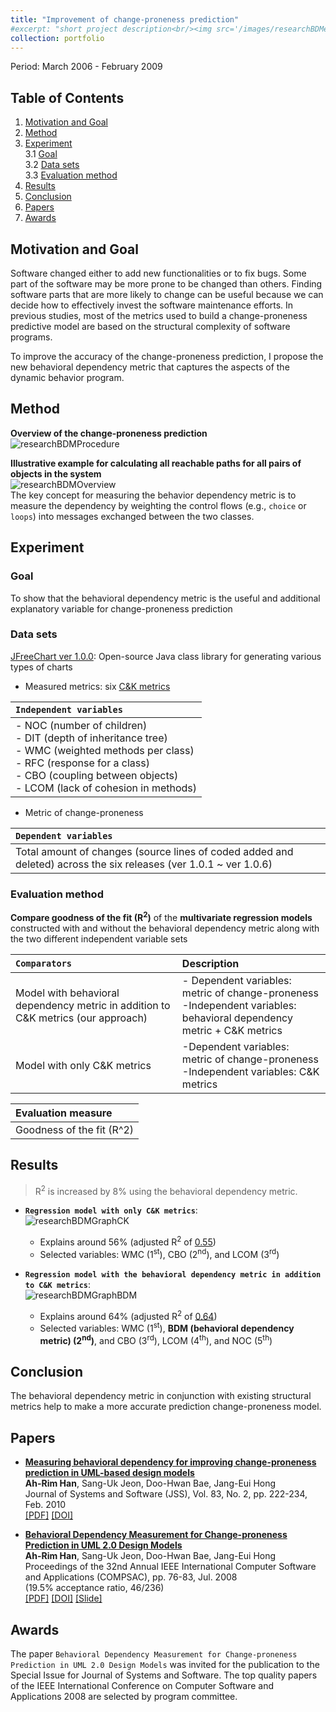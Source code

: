 ```yaml
---
title: "Improvement of change-proneness prediction"
#excerpt: "short project description<br/><img src='/images/researchBDMeasure.png'>"
collection: portfolio
---
```


Period: March 2006 - February 2009

## Table of Contents
1. [Motivation and Goal](#mg)  
2. [Method](#method)   
3. [Experiment](#evaluation)  
  3.1 [Goal](#goal)  
  3.2 [Data sets](#datasets)  
  3.3 [Evaluation method](#evaluationmethod)  
4. [Results](#results)  
5. [Conclusion](#conclusion)  
6. [Papers](#papers)  
7. [Awards](#awards)  

## Motivation and Goal <a name="mg"></a>

Software changed either to add new functionalities or to fix bugs. Some part of the software may be more prone to be changed than others. Finding software parts that are more likely to change can be useful because we can decide how to effectively invest the software maintenance efforts. In previous studies, most of the metrics used to build a change-proneness predictive model are based on the structural complexity of software programs.

To improve the accuracy of the change-proneness prediction, I propose the new behavioral dependency metric that captures the aspects of the dynamic behavior program.

<!--First, developing a flexible software would be much easier by modifying the design before implementing to source codes or by making a decision among several alternative design models. Second, development cost can be reduced, since the largest percentage of the software development effort is spent on maintenance.

Previous work efforts of change-proneness prediction have been made on source codes. Furthermore,
-->

## Method <a name="method"></a>

**Overview of the change-proneness prediction**  
![researchBDMProcedure](/images/researchBDMProcedure.jpeg)


**Illustrative example for calculating all reachable paths for all pairs of objects in the system**  
![researchBDMOverview](/images/researchBDMOverview.png)  
The key concept for measuring the behavior dependency metric is to measure the dependency by weighting the control flows
(e.g., `choice` or `loops`) into messages exchanged between the two classes.



## Experiment <a name="experiment"></a>

### Goal <a name="goal"></a>
To show that the behavioral dependency metric is the useful and additional explanatory variable for change-proneness prediction


### Data sets <a name="datasets"></a>
[JFreeChart ver 1.0.0](https://sourceforge.net/projects/jfreechart/files/1.%20JFreeChart/1.0.0/): Open-source Java class library for generating various types of charts  

* Measured metrics: six [C&K metrics](https://ieeexplore.ieee.org/document/295895/)

|``Independent variables``|
|:---|
| - NOC (number of children)<br> - DIT (depth of inheritance tree) <br> - WMC (weighted methods per class) <br> - RFC (response for a class) <br> - CBO (coupling between objects) <br> - LCOM (lack of cohesion in methods)|

* Metric of change-proneness

|``Dependent variables``|
|:---|
|Total amount of changes (source lines of coded added and deleted) across the six releases (ver 1.0.1 ~ ver 1.0.6)|

### Evaluation method <a name="evaluationmethod"></a>
**Compare goodness of the fit (R<sup>2</sup>)** of the **multivariate regression models** constructed with and without the behavioral dependency metric along with the two different independent variable sets  

|``Comparators``| Description |
|:---|:---|
| Model with behavioral dependency metric in addition to C&K metrics (our approach) | - Dependent variables: metric of change-proneness <br> -Independent variables: behavioral dependency metric + C&K metrics |
| Model with only C&K metrics | -Dependent variables: metric of change-proneness <br> -Independent variables: C&K metrics |

| Evaluation measure |
|:---|
| Goodness of the fit (R^2)|


## Results <a name="results"></a>

> R<sup>2</sup> is increased by 8% using the behavioral dependency metric.

* **``Regression model with only C&K metrics``**:  
![researchBDMGraphCK](/images/researchBDMGraphCK.png)
  * Explains around 56% (adjusted R<sup>2</sup> of <ins>0.55</ins>)
  * Selected variables: WMC (1<sup>st</sup>), CBO (2<sup>nd</sup>), and LCOM (3<sup>rd</sup>) <br>


* **``Regression model with the behavioral dependency metric in addition to C&K metrics``**:  
![researchBDMGraphBDM](/images/researchBDMGraphBDM.png)
  * Explains around 64% (adjusted R<sup>2</sup> of <ins>0.64</ins>)
  * Selected variables: WMC (1<sup>st</sup>), **BDM (behavioral dependency metric) (2<sup>nd</sup>)**, and CBO (3<sup>rd</sup>), LCOM (4<sup>th</sup>), and NOC (5<sup>th</sup>)


## Conclusion <a name="conclusion"></a>

The behavioral dependency metric in conjunction with existing structural metrics help to make a more accurate prediction change-proneness model.


## Papers <a name="papers"></a>

* [**Measuring behavioral dependency for improving change-proneness prediction in UML-based design models**](http://dx.doi.org/10.1016/j.jss.2009.09.038)  
**Ah-Rim Han**, Sang-Uk Jeon, Doo-Hwan Bae, Jang-Eui Hong  
Journal of Systems and Software (JSS), Vol. 83, No. 2, pp. 222-234, Feb. 2010  
[[PDF]](/files/jss2010BehavioralDependency.pdf) [[DOI]](http://dx.doi.org/10.1016/j.jss.2009.09.038)

* [**Behavioral Dependency Measurement for Change-proneness Prediction in UML 2.0 Design Models**](http://dx.doi.org/10.1109/COMPSAC.2008.80)  
**Ah-Rim Han**, Sang-Uk Jeon, Doo-Hwan Bae, Jang-Eui Hong  
Proceedings of the 32nd Annual IEEE International Computer Software and Applications (COMPSAC), pp. 76-83, Jul. 2008  
(19.5% acceptance ratio, 46/236)   
[[PDF]](/files/compsac2008bdm.pdf) [[DOI]](http://dx.doi.org/10.1109/COMPSAC.2008.80) [[Slide]](/files/slideCompsac2008.pdf)

## Awards <a name="awards"></a>

The paper ``Behavioral Dependency Measurement for Change-proneness Prediction in UML 2.0 Design Models`` was invited for the publication to the Special Issue for Journal of Systems and Software. The top quality papers of the IEEE International Conference on Computer Software and Applications 2008 are selected by program committee.
